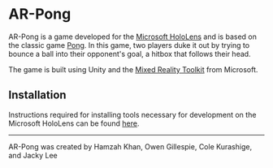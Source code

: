 # AR-Pong

AR-Pong is a game developed for the [Microsoft HoloLens](https://www.microsoft.com/en-us/hololens/hardware) and is based on the classic game [Pong](https://en.wikipedia.org/wiki/Pong). In this game, two players duke it out by trying to bounce a ball into their opponent's goal, a hitbox that follows their head.

The game is built using Unity and the [Mixed Reality Toolkit](https://github.com/Microsoft/MixedRealityToolkit-Unity) from Microsoft.

## Installation

Instructions required for installing tools necessary for development on the Microsoft HoloLens can be found [here](https://developer.microsoft.com/en-us/windows/mixed-reality/install_the_tools).

---

AR-Pong was created by Hamzah Khan, Owen Gillespie, Cole Kurashige, and Jacky Lee
